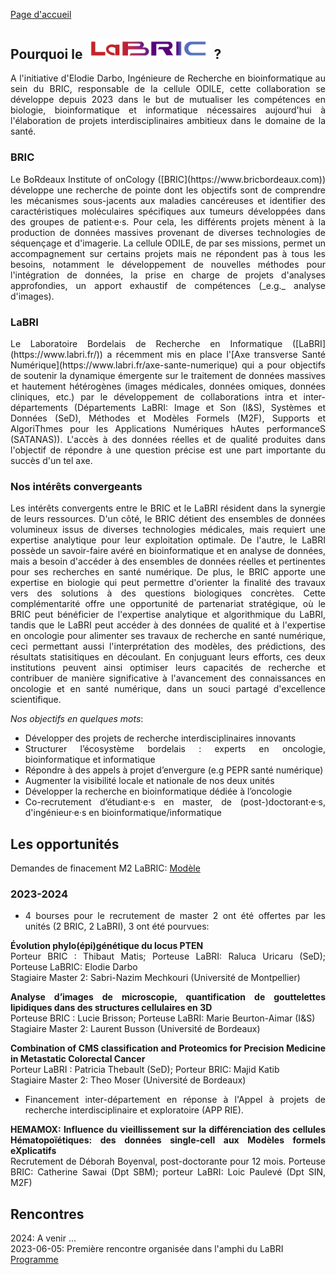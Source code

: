 [Page d'accueil](../index.md)

## Pourquoi le <img src="logo_LaBRIC.jpg" alt="LaBRIC" width="200"/> ?

<div style="text-align: justify">
A l'initiative d'Elodie Darbo, Ingénieure de Recherche en bioinformatique au sein du BRIC, responsable de la cellule ODILE, cette collaboration se développe depuis 2023 dans le but de mutualiser les compétences en biologie, bioinformatique et informatique nécessaires aujourd'hui à l'élaboration de projets interdisciplinaires ambitieux dans le domaine de la santé.
</div>

### BRIC
<div style="text-align: justify">
Le BoRdeaux Institute of onCology ([BRIC](https://www.bricbordeaux.com)) développe une recherche de pointe dont les objectifs sont de comprendre les mécanismes sous-jacents aux maladies cancéreuses et identifier des caractéristiques moléculaires spécifiques aux tumeurs développées dans des groupes de patient·e·s. Pour cela, les différents projets mènent à la production de données massives provenant de diverses technologies de séquençage et d'imagerie. La cellule ODILE, de par ses missions, permet un accompagnement sur certains projets mais ne répondent pas à tous les besoins, notamment le développement de nouvelles méthodes pour l'intégration de données, la prise en charge de projets d'analyses approfondies, un apport exhaustif de compétences  (_e.g._ analyse d'images).
</div>

### LaBRI
<div style="text-align: justify">
Le Laboratoire Bordelais de Recherche en Informatique ([LaBRI](https://www.labri.fr/)) a récemment mis en place l'[Axe transverse Santé Numérique](https://www.labri.fr/axe-sante-numerique) qui a pour objectifs de soutenir la dynamique émergente sur le traitement de données massives et hautement hétérogènes (images médicales, données omiques, données cliniques, etc.) par le développement de collaborations intra et inter-départements (Départements LaBRI: Image et Son (I&S), Systèmes et Données (SeD), Méthodes et Modèles Formels (M2F), Supports et AlgoriThmes pour les Applications Numériques hAutes performanceS (SATANAS)). L'accès à des données réelles et de qualité produites dans l'objectif de répondre à une question précise est une part importante du succès d'un tel axe.
</div>

### Nos intérêts convergeants
<div style="text-align: justify">
Les intérêts convergents entre le BRIC et le LaBRI résident dans la synergie de leurs ressources. D'un côté, le BRIC détient des ensembles de données volumineux issus de diverses technologies médicales, mais requiert une expertise analytique pour leur exploitation optimale. De l'autre, le LaBRI possède un savoir-faire avéré en bioinformatique et en analyse de données, mais a besoin d'accéder à des ensembles de données réelles et pertinentes pour ses recherches en santé numérique. De plus, le BRIC apporte une expertise en biologie qui peut permettre d'orienter la finalité des travaux vers des solutions à des questions biologiques concrètes. Cette complémentarité offre une opportunité de partenariat stratégique, où le BRIC peut bénéficier de l'expertise analytique et algorithmique du LaBRI, tandis que le LaBRI peut accéder à des données de qualité et à l'expertise en oncologie pour alimenter ses travaux de recherche en santé numérique, ceci permettant aussi l'interprétation des modèles, des prédictions, des résultats statisitiques en découlant. En conjuguant leurs efforts, ces deux institutions peuvent ainsi optimiser leurs capacités de recherche et contribuer de manière significative à l'avancement des connaissances en oncologie et en santé numérique, dans un souci partagé d'excellence scientifique.

_Nos objectifs en quelques mots_:

- Développer des projets de recherche interdisciplinaires innovants
- Structurer l’écosystème bordelais : experts en oncologie, bioinformatique et informatique
- Répondre à des appels à projet d’envergure (e.g PEPR santé numérique)
- Augmenter la visibilité locale et nationale de nos deux unités
- Développer la recherche en bioinformatique dédiée à l’oncologie
- Co-recrutement d’étudiant·e·s en master, de (post-)doctorant·e·s, d'ingénieur·e·s en bioinformatique/informatique
</div>

## Les opportunités
<div style="text-align: justify">

Demandes de finacement M2 LaBRIC: [Modèle](https://bricbordeaux.sharepoint.com/:w:/s/Bioinformatique-ODILE/EZo57v-bfdBFjGJNh4Cp3PYBOu90rcRFsrZS8II9nB4rJw?e=jquU55)
</div>

### 2023-2024
<div style="text-align: justify">

- 4 bourses pour le recrutement de master 2 ont été offertes par les unités (2 BRIC, 2 LaBRI), 3 ont été pourvues:

**Évolution phylo(épi)génétique du locus PTEN** \
Porteur BRIC : Thibaut Matis; Porteuse LaBRI: Raluca Uricaru (SeD); Porteuse LaBRIC: Elodie Darbo \
Stagiaire Master 2: Sabri-Nazim Mechkouri (Université de Montpellier)

**Analyse d’images de microscopie, quantification de gouttelettes lipidiques dans des structures cellulaires en 3D** \
Porteuse BRIC : Lucie Brisson; Porteuse LaBRI: Marie Beurton-Aimar (I&S) \
Stagiaire Master 2: Laurent Busson (Université de Bordeaux)

**Combination of CMS classification and Proteomics for Precision Medicine  in Metastatic Colorectal Cancer** \
Porteur LaBRI : Patricia Thebault (SeD); Porteur BRIC: Majid Katib \
Stagiaire Master 2: Theo Moser (Université de Bordeaux)

- Financement inter-département en réponse à l'Appel à projets de recherche interdisciplinaire et exploratoire (APP RIE).

**HEMAMOX: Influence du vieillissement sur la différenciation des cellules Hématopoïétiques: des données single-cell aux Modèles formels eXplicatifs** \
Recrutement de Déborah Boyenval, post-doctorante pour 12 mois.
Porteuse BRIC: Catherine Sawai (Dpt SBM); porteur LaBRI: Loic Paulevé (Dpt SIN, M2F)

</div>


## Rencontres

2024: A venir ... \
2023-06-05: Première rencontre organisée dans l'amphi du LaBRI [Programme](Programme_LaBRIC_20230605.pdf)


